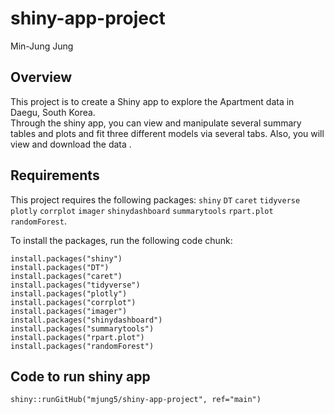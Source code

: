 # shiny-app-project
Min-Jung Jung

## Overview
This project is to create a Shiny app to explore the Apartment data in Daegu, South Korea.  
Through the shiny app, you can view and manipulate several summary tables and plots and fit three different models via several tabs. Also, you will view and download the data . 

## Requirements
This project requires the following packages:
`shiny`
`DT`
`caret`
`tidyverse`
`plotly`
`corrplot`
`imager`
`shinydashboard`
`summarytools`
`rpart.plot`
`randomForest`.

To install the packages, run the following code chunk:

```
install.packages("shiny")
install.packages("DT")
install.packages("caret")
install.packages("tidyverse")
install.packages("plotly")
install.packages("corrplot")
install.packages("imager")
install.packages("shinydashboard")
install.packages("summarytools")
install.packages("rpart.plot")
install.packages("randomForest")
```

## Code to run shiny app

```
shiny::runGitHub("mjung5/shiny-app-project", ref="main")
```